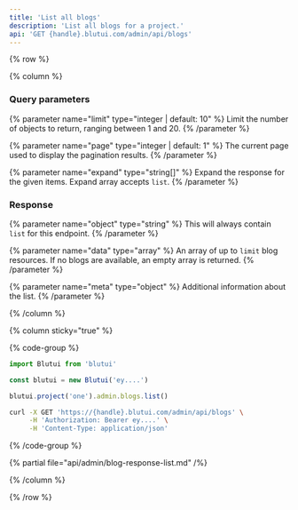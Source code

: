 ```yaml
---
title: 'List all blogs'
description: 'List all blogs for a project.'
api: 'GET {handle}.blutui.com/admin/api/blogs'
---
```


{% row %}

{% column %}
### Query parameters

{% parameter name="limit" type="integer | default: 10" %}
Limit the number of objects to return, ranging between 1 and 20.
{% /parameter %}

{% parameter name="page" type="integer | default: 1" %}
The current page used to display the pagination results.
{% /parameter %}

{% parameter name="expand" type="string[]" %}
Expand the response for the given items. Expand array accepts `list`.
{% /parameter %}

### Response

{% parameter name="object" type="string" %}
This will always contain `list` for this endpoint.
{% /parameter %}

{% parameter name="data" type="array" %}
An array of up to `limit` blog resources. If no blogs are available, an empty array is returned.
{% /parameter %}

{% parameter name="meta" type="object" %}
Additional information about the list.
{% /parameter %}

{% /column %}

{% column sticky="true" %}

{% code-group %}

```ts {% process=false filename="Node.js" %}
import Blutui from 'blutui'

const blutui = new Blutui('ey....')

blutui.project('one').admin.blogs.list()
```

```bash {% process=false filename="cURL" %}
curl -X GET 'https://{handle}.blutui.com/admin/api/blogs' \
     -H 'Authorization: Bearer ey....' \
     -H 'Content-Type: application/json'
```

{% /code-group %}

{% partial file="api/admin/blog-response-list.md" /%}

{% /column %}

{% /row %}
